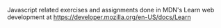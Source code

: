 
Javascript related exercises and assignments done in MDN's Learn web development at https://developer.mozilla.org/en-US/docs/Learn
